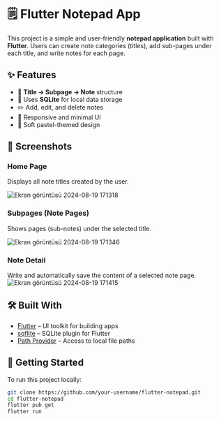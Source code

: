 # 🗒️ Flutter Notepad App

This project is a simple and user-friendly **notepad application** built with **Flutter**. Users can create note categories (titles), add sub-pages under each title, and write notes for each page.

## ✨ Features

- 📁 **Title → Subpage → Note** structure
- 💾 Uses **SQLite** for local data storage
- ✏️ Add, edit, and delete notes
- 📱 Responsive and minimal UI
- 💜 Soft pastel-themed design

## 📸 Screenshots

### Home Page
Displays all note titles created by the user.

![Ekran görüntüsü 2024-08-19 171318](https://github.com/user-attachments/assets/c4f746d4-6d27-4930-8bc0-143879b78b13)


### Subpages (Note Pages)
Shows pages (sub-notes) under the selected title.

![Ekran görüntüsü 2024-08-19 171346](https://github.com/user-attachments/assets/7bb8d8cf-8957-4f58-994e-4b261f527515)


### Note Detail
Write and automatically save the content of a selected note page.
![Ekran görüntüsü 2024-08-19 171415](https://github.com/user-attachments/assets/b8342188-945f-4e6b-9815-64da12bb5e67)


## 🛠️ Built With

- [Flutter](https://flutter.dev/) – UI toolkit for building apps
- [sqflite](https://pub.dev/packages/sqflite) – SQLite plugin for Flutter
- [Path Provider](https://pub.dev/packages/path_provider) – Access to local file paths

## 🚀 Getting Started

To run this project locally:

```bash
git clone https://github.com/your-username/flutter-notepad.git
cd flutter-notepad
flutter pub get
flutter run
